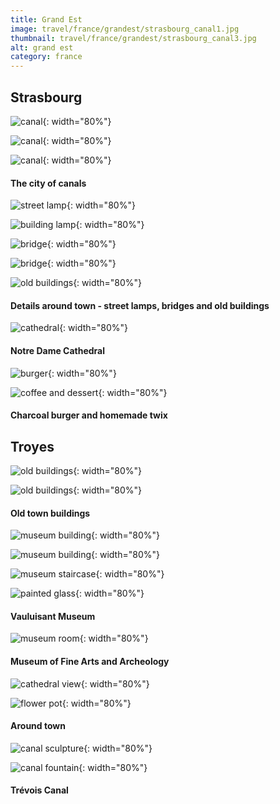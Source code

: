 ```yaml
---
title: Grand Est
image: travel/france/grandest/strasbourg_canal1.jpg
thumbnail: travel/france/grandest/strasbourg_canal3.jpg
alt: grand est
category: france
---
```


## Strasbourg

![canal](./assets/img/travel/france/grandest/strasbourg_canal2.jpg){: width="80%"}

![canal](./assets/img/travel/france/grandest/strasbourg_canal3.jpg){: width="80%"}

![canal](./assets/img/travel/france/grandest/strasbourg_canal4.jpg){: width="80%"}

#### The city of canals

![street lamp](./assets/img/travel/france/grandest/strasbourg_lamp1.jpg){: width="80%"}

![building lamp](./assets/img/travel/france/grandest/strasbourg_lamp2.jpg){: width="80%"}

![bridge](./assets/img/travel/france/grandest/strasbourg_bridge1.jpg){: width="80%"}

![bridge](./assets/img/travel/france/grandest/strasbourg_bridge2.jpg){: width="80%"}

![old buildings](./assets/img/travel/france/grandest/strasbourg_buildings.jpg){: width="80%"}

#### Details around town - street lamps, bridges and old buildings

![cathedral](./assets/img/travel/france/grandest/strasbourg_night.jpg){: width="80%"}

#### Notre Dame Cathedral

![burger](./assets/img/travel/france/grandest/strasbourg_burger.jpg){: width="80%"}

![coffee and dessert](./assets/img/travel/france/grandest/strasbourg_twix.jpg){: width="80%"}

#### Charcoal burger and homemade twix

## Troyes

![old buildings](./assets/img/travel/france/grandest/troyes_buildings1.jpg){: width="80%"}

![old buildings](./assets/img/travel/france/grandest/troyes_buildings2.jpg){: width="80%"}

#### Old town buildings

![museum building](./assets/img/travel/france/grandest/troyes_museum1.jpg){: width="80%"}

![museum building](./assets/img/travel/france/grandest/troyes_museum2.jpg){: width="80%"}

![museum staircase](./assets/img/travel/france/grandest/troyes_museum3.jpg){: width="80%"}

![painted glass](./assets/img/travel/france/grandest/troyes_museum4.jpg){: width="80%"}

#### Vauluisant Museum

![museum room](./assets/img/travel/france/grandest/troyes_museum5.jpg){: width="80%"}

#### Museum of Fine Arts and Archeology

![cathedral view](./assets/img/travel/france/grandest/troyes_buildings3.jpg){: width="80%"}

![flower pot](./assets/img/travel/france/grandest/troyes_flowers.jpg){: width="80%"}

#### Around town

![canal sculpture](./assets/img/travel/france/grandest/troyes_sculpture.jpg){: width="80%"}

![canal fountain](./assets/img/travel/france/grandest/troyes_fountain.jpg){: width="80%"}

#### Trévois Canal

